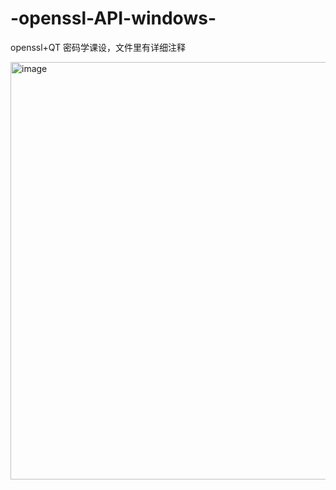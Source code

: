 # -openssl-API-windows-
openssl+QT
密码学课设，文件里有详细注释



<img width="668" alt="image" src="https://user-images.githubusercontent.com/92713610/178483963-053d5697-c867-426b-8640-fc358ac5786b.png">
